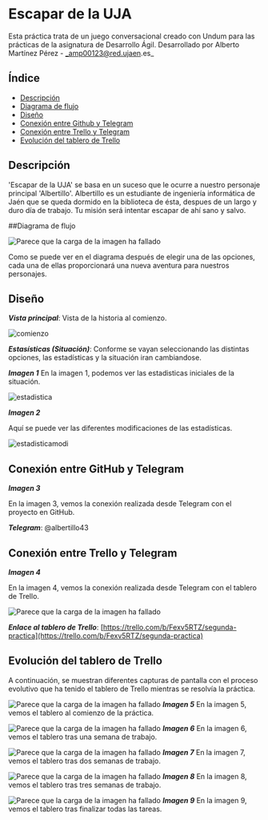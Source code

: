 <a name="top"></a>
# Escapar de la UJA

Esta práctica trata de un juego conversacional creado con Undum para las prácticas de la asignatura de Desarrollo Ágil.
Desarrollado por Alberto Martínez Pérez - _amp00123@red.ujaen.es_

## Índice
* [Descripción](#descripción)
* [Diagrama de flujo](#diagrama)
* [Diseño](#diseño)
* [Conexión entre Github y Telegram](#conexion_git)
* [Conexión entre Trello y Telegram](#conexion_trello)
* [Evolución del tablero de Trello](#evolucion)

<a name="descripción"></a>
## Descripción

'Escapar de la UJA' se basa en un suceso que le ocurre a nuestro personaje principal 'Albertillo'. Albertillo es un estudiante de ingeniería informática de Jaén que se queda 
dormido en la biblioteca de ésta, despues de un largo y duro día de trabajo. Tu misión será intentar escapar de ahí sano y salvo.

<a name="diagrama"></a>
##Diagrama de flujo

![Parece que la carga de la imagen ha fallado](media/games/tutorial/comienzo.png)

Como se puede ver en el diagrama después de elegir una de las opciones, cada una de ellas proporcionará una nueva aventura para nuestros personajes.

<a nama="diseño"></a>
## Diseño

___Vista principal___: Vista de la historia al comienzo.

![comienzo](https://user-images.githubusercontent.com/99319967/158452736-53c0bc19-dfc3-422a-9377-36a7a88bfde6.png)



___Estasísticas (Situación)___: Conforme se vayan seleccionando las distintas opciones, las estadísticas y la situación iran cambiandose.


___Imagen 1___
En la imagen 1, podemos ver las estadisticas iniciales de la situación.

![estadistica](https://user-images.githubusercontent.com/99319967/158472952-1cab389f-4811-4d9a-89f8-ffcd7919e00e.png)


___Imagen 2___

Aquí se puede ver las diferentes modificaciones de las estadísticas.

![estadisticamodi](https://user-images.githubusercontent.com/99319967/158473098-bce65609-7322-4e4b-aa0f-23d0354c9609.png)

<a name="conexion_git"></a>
## Conexión entre GitHub y Telegram

___Imagen 3___

En la imagen 3, vemos la conexión realizada desde Telegram con el proyecto en GitHub.


___Telegram___: @albertillo43

<a name="conexion_trello"></a>
## Conexión entre Trello y Telegram

___Imagen 4___

En la imagen 4, vemos la conexión realizada desde Telegram con el tablero de Trello.

![Parece que la carga de la imagen ha fallado](..\games\media\img\Trello "Vinculación con Telegram")

___Enlace al tablero de Trello___: [https://trello.com/b/Fexv5RTZ/segunda-practica](https://trello.com/b/Fexv5RTZ/segunda-practica)

<a name="evolucion"></a>
## Evolución del tablero de Trello

A continuación, se muestran diferentes capturas de pantalla con el proceso evolutivo que ha tenido el tablero de Trello mientras se resolvía la práctica.


![Parece que la carga de la imagen ha fallado](..\games\media\img\TInicio "Tablero al inicio")
___Imagen 5___
En la imagen 5, vemos el tablero al comienzo de la práctica.

![Parece que la carga de la imagen ha fallado](..\games\media\img\PSemana "Tablero en la segunda semana")
___Imagen 6___
En la imagen 6, vemos el tablero tras una semana de trabajo.

![Parece que la carga de la imagen ha fallado](..\games\media\img\SSemana "Tablero en la tercera semana")
___Imagen 7___
En la imagen 7, vemos el tablero tras dos semanas de trabajo.

![Parece que la carga de la imagen ha fallado](..\games\media\img\TSemana "Tabler en la tercera semana")
___Imagen 8___
En la imagen 8, vemos el tablero tras tres semanas de trabajo.

![Parece que la carga de la imagen ha fallado](..\games\media\img\Completo "Tablero completo")
___Imagen 9___
En la imagen 9, vemos el tablero tras finalizar todas las tareas.
